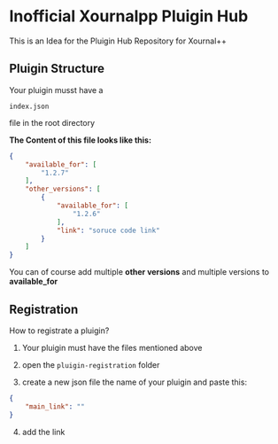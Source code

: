 # Inofficial Xournalpp Pluigin Hub

This is an Idea for the Pluigin Hub Repository for Xournal++


## Pluigin Structure

Your pluigin musst have a 
```
index.json
```
file in the root directory

**The Content of this file looks like this:**

```json
{
    "available_for": [
        "1.2.7"
    ],
    "other_versions": [
        {
            "available_for": [
                "1.2.6"
            ],
            "link": "soruce code link"
        }
    ]
}
```

You can of course add multiple **other versions** and multiple versions
to **available_for**


## Registration

How to registrate a pluigin?

1. Your pluigin must have the files mentioned above

2. open the `pluigin-registration` folder

3. create a new json file the name of your pluigin and paste this:

```json
{
    "main_link": ""
}
```

4. add the link
